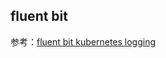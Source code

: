 ## fluent bit

参考：[fluent bit kubernetes logging](ttps://github.com/fluent/fluent-bit-kubernetes-logging)
